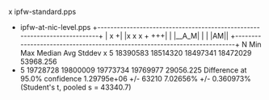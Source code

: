 x ipfw-standard.pps
+ ipfw-at-nic-level.pps
+--------------------------------------------------------------------------+
|      x                                                                  +|
|x  x  x                                                              + +++|
| |__A_M|                                                                  |
|                                                                      |AM||
+--------------------------------------------------------------------------+
    N           Min           Max        Median           Avg        Stddev
x   5      18390583      18514320      18497341      18472029     53968.256
+   5      19728728      19800009      19773734      19769977     29056.225
Difference at 95.0% confidence
	1.29795e+06 +/- 63210
	7.02656% +/- 0.360973%
	(Student's t, pooled s = 43340.7)
